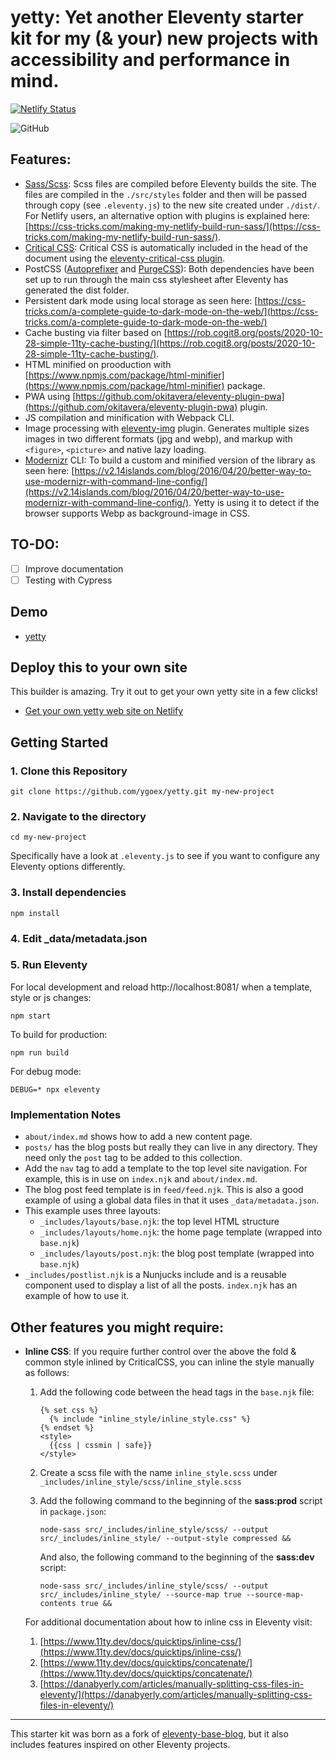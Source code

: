 # yetty: Yet another Eleventy starter kit for my (& your) new projects with accessibility and performance in mind.

[![Netlify Status](https://api.netlify.com/api/v1/badges/faab84cf-52cb-4150-b142-f0c4e0e5312f/deploy-status)](https://app.netlify.com/sites/yetty/deploys)

![GitHub](https://img.shields.io/github/license/ygoex/yetty?style=for-the-badge)

## Features:
- [Sass/Scss](https://github.com/sass/node-sass): Scss files are compiled before Eleventy builds the site. The files are compiled in the `./src/styles` folder and then will be passed through copy (see `.eleventy.js`) to the new site created under `./dist/`. For Netlify users, an alternative option with plugins is explained here: [https://css-tricks.com/making-my-netlify-build-run-sass/](https://css-tricks.com/making-my-netlify-build-run-sass/).
- [Critical CSS](https://github.com/gregives/eleventy-critical-css): Critical CSS is automatically included in the head of the document using the [eleventy-critical-css plugin](https://www.npmjs.com/package/eleventy-critical-css).
- PostCSS ([Autoprefixer](https://github.com/postcss/autoprefixer) and [PurgeCSS](https://github.com/FullHuman/purgecss)): Both dependencies have been set up to run through the main css stylesheet after Eleventy has generated the dist folder.
- Persistent dark mode using local storage as seen here: [https://css-tricks.com/a-complete-guide-to-dark-mode-on-the-web/](https://css-tricks.com/a-complete-guide-to-dark-mode-on-the-web/)
- Cache busting via filter based on [https://rob.cogit8.org/posts/2020-10-28-simple-11ty-cache-busting/](https://rob.cogit8.org/posts/2020-10-28-simple-11ty-cache-busting/).
- HTML minified on prooduction with [https://www.npmjs.com/package/html-minifier](https://www.npmjs.com/package/html-minifier) package.
- PWA using [https://github.com/okitavera/eleventy-plugin-pwa](https://github.com/okitavera/eleventy-plugin-pwa) plugin.
- JS compilation and minification with Webpack CLI.
- Image processing with [eleventy-img](https://github.com/11ty/eleventy-img) plugin. Generates multiple sizes images in two different formats (jpg and webp), and markup with `<figure>`, `<picture>` and native lazy loading.
- [Modernizr](https://modernizr.com/) CLI: To build a custom and minified version of the library as seen here: [https://v2.14islands.com/blog/2016/04/20/better-way-to-use-modernizr-with-command-line-config/](https://v2.14islands.com/blog/2016/04/20/better-way-to-use-modernizr-with-command-line-config/). Yetty is using it to detect if the browser supports Webp as background-image in CSS.

## TO-DO:
- [ ] Improve documentation
- [ ] Testing with Cypress

## Demo

* [yetty](https://yetty.netlify.app/)

## Deploy this to your own site

This builder is amazing. Try it out to get your own yetty site in a few clicks!

* [Get your own yetty web site on Netlify](https://app.netlify.com/start/deploy?repository=https://github.com/ygoex/yetty)

## Getting Started

### 1. Clone this Repository

```
git clone https://github.com/ygoex/yetty.git my-new-project
```

### 2. Navigate to the directory

```
cd my-new-project
```

Specifically have a look at `.eleventy.js` to see if you want to configure any Eleventy options differently.

### 3. Install dependencies

```
npm install
```

### 4. Edit _data/metadata.json

### 5. Run Eleventy

For local development and reload http://localhost:8081/ when a template, style or js changes:
```
npm start
```

To build for production:
```
npm run build
```

For debug mode:
```
DEBUG=* npx eleventy
```

### Implementation Notes

* `about/index.md` shows how to add a new content page.
* `posts/` has the blog posts but really they can live in any directory. They need only the `post` tag to be added to this collection.
* Add the `nav` tag to add a template to the top level site navigation. For example, this is in use on `index.njk` and `about/index.md`.
* The blog post feed template is in `feed/feed.njk`. This is also a good example of using a global data files in that it uses `_data/metadata.json`.
* This example uses three layouts:
  * `_includes/layouts/base.njk`: the top level HTML structure
  * `_includes/layouts/home.njk`: the home page template (wrapped into `base.njk`)
  * `_includes/layouts/post.njk`: the blog post template (wrapped into `base.njk`)
* `_includes/postlist.njk` is a Nunjucks include and is a reusable component used to display a list of all the posts. `index.njk` has an example of how to use it.

## Other features you might require:

- **Inline CSS**: If you require further control over the above the fold & common style inlined by CriticalCSS, you can inline the style manually as follows:

    1. Add the following code between the head tags in the `base.njk` file:

        ```
        {% set css %}
          {% include "inline_style/inline_style.css" %}
        {% endset %}
        <style>
          {{css | cssmin | safe}}
        </style>
        ```
    2. Create a scss file with the name `inline_style.scss` under `_includes/inline_style/scss/inline_style.scss`

    3. Add the following command to the beginning of the **sass:prod** script in `package.json`:

        ```
        node-sass src/_includes/inline_style/scss/ --output src/_includes/inline_style/ --output-style compressed &&
        ```

        And also, the following command to the beginning of the **sass:dev** script:

        ```
        node-sass src/_includes/inline_style/scss/ --output src/_includes/inline_style/ --source-map true --source-map-contents true &&
        ```

  For additional documentation about how to inline css in Eleventy visit:

    1. [https://www.11ty.dev/docs/quicktips/inline-css/](https://www.11ty.dev/docs/quicktips/inline-css/)
    2. [https://www.11ty.dev/docs/quicktips/concatenate/](https://www.11ty.dev/docs/quicktips/concatenate/)
    3. [https://danabyerly.com/articles/manually-splitting-css-files-in-eleventy/](https://danabyerly.com/articles/manually-splitting-css-files-in-eleventy/)

---

This starter kit was born as a fork of [eleventy-base-blog](https://github.com/11ty/eleventy-base-blog), but it also includes features inspired on other Eleventy projects.
